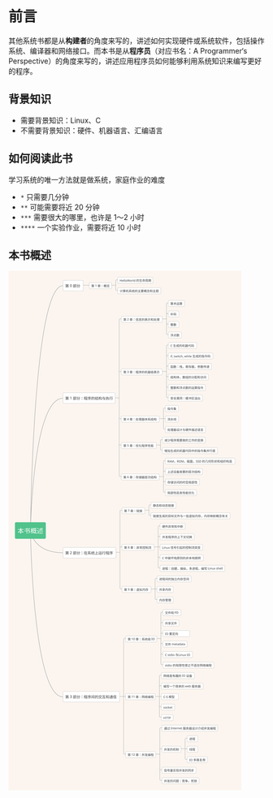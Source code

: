 # 前言

其他系统书都是从**构建者**的角度来写的，讲述如何实现硬件或系统软件，包括操作系统、编译器和网络接口。而本书是从**程序员**（对应书名：A Programmer‘s Perspective）的角度来写的，讲述应用程序员如何能够利用系统知识来编写更好的程序。

## 背景知识

- 需要背景知识：Linux、C
- 不需要背景知识：硬件、机器语言、汇编语言

## 如何阅读此书

学习系统的唯一方法就是做系统，家庭作业的难度

- `*`  只需要几分钟
- `**` 可能需要将近 20 分钟
- `***` 需要很大的哪里，也许是 1～2 小时
- `****` 一个实验作业，需要将近 10 小时

## 本书概述

![本书概述](0_前言.assets/本书概述.svg)

